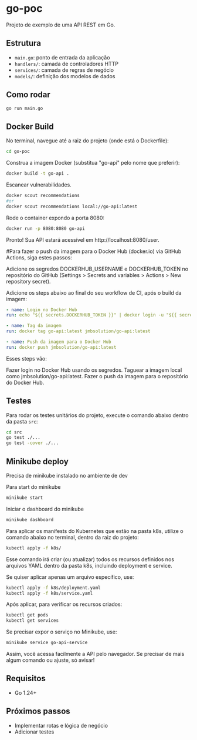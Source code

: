 # go-poc

Projeto de exemplo de uma API REST em Go.

## Estrutura
- `main.go`: ponto de entrada da aplicação
- `handlers/`: camada de controladores HTTP
- `services/`: camada de regras de negócio
- `models/`: definição dos modelos de dados

## Como rodar

```sh
go run main.go
```

## Docker Build
No terminal, navegue até a raiz do projeto (onde está o Dockerfile):
```sh
cd go-poc
```

Construa a imagem Docker (substitua "go-api" pelo nome que preferir):
```sh
docker build -t go-api .
```

Escanear vulnerabilidades.
```sh
docker scout recommendations
#or
docker scout recommendations local://go-api:latest
```

Rode o container expondo a porta 8080:
```sh
docker run -p 8080:8080 go-api
```

Pronto! Sua API estará acessível em http://localhost:8080/user.

#Para fazer o push da imagem para o Docker Hub (docker.io) via GitHub Actions, siga estes passos:

Adicione os segredos DOCKERHUB_USERNAME e DOCKERHUB_TOKEN no repositório do GitHub (Settings > Secrets and variables > Actions > New repository secret).

Adicione os steps abaixo ao final do seu workflow de CI, após o build da imagem:

```yml
- name: Login no Docker Hub
run: echo "${{ secrets.DOCKERHUB_TOKEN }}" | docker login -u "${{ secrets.DOCKERHUB_USERNAME }}" --password-stdin

- name: Tag da imagem
run: docker tag go-api:latest jmbsolution/go-api:latest

- name: Push da imagem para o Docker Hub
run: docker push jmbsolution/go-api:latest
```

Esses steps vão:

Fazer login no Docker Hub usando os segredos.
Taguear a imagem local como jmbsolution/go-api:latest.
Fazer o push da imagem para o repositório do Docker Hub.

## Testes

Para rodar os testes unitários do projeto, execute o comando abaixo dentro da pasta `src`:

```sh
cd src
go test ./...
go test -cover ./...
```

## Minikube deploy
Precisa de minikube instalado no ambiente de dev

Para start do minikube
```sh
minikube start
```

Iniciar o dashboard do minikube
```sh
minikube dashboard
```

Para aplicar os manifests do Kubernetes que estão na pasta k8s, utilize o comando abaixo no terminal, dentro da raiz do projeto:
```sh
kubectl apply -f k8s/
```
Esse comando irá criar (ou atualizar) todos os recursos definidos nos arquivos YAML dentro da pasta k8s, incluindo deployment e service.

Se quiser aplicar apenas um arquivo específico, use:
```sh
kubectl apply -f k8s/deployment.yaml
kubectl apply -f k8s/service.yaml
```

Após aplicar, para verificar os recursos criados:
```sh
kubectl get pods
kubectl get services
```

Se precisar expor o serviço no Minikube, use:
```sh
minikube service go-api-service
```

Assim, você acessa facilmente a API pelo navegador. Se precisar de mais algum comando ou ajuste, só avisar!

## Requisitos
- Go 1.24+

## Próximos passos
- Implementar rotas e lógica de negócio
- Adicionar testes
